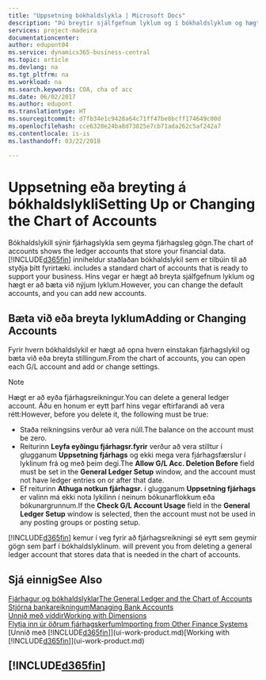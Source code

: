 ```yaml
---
title: "Uppsetning bókhaldslykla | Microsoft Docs"
description: "Þú breytir sjálfgefnum lyklum og í bókhaldslyklum og hægt er að bæta við nýjum lyklum."
services: project-madeira
documentationcenter: 
author: edupont04
ms.service: dynamics365-business-central
ms.topic: article
ms.devlang: na
ms.tgt_pltfrm: na
ms.workload: na
ms.search.keywords: COA, cha of acc
ms.date: 06/02/2017
ms.author: edupont
ms.translationtype: HT
ms.sourcegitcommit: d7fb34e1c9428a64c71ff47be8bcff174649c00d
ms.openlocfilehash: cce6320e24ba8d73825e7cb71ada262c5af242a7
ms.contentlocale: is-is
ms.lasthandoff: 03/22/2018

---
```

# <a name="setting-up-or-changing-the-chart-of-accounts"></a><span data-ttu-id="842e6-103">Uppsetning eða breyting á bókhaldslykli</span><span class="sxs-lookup"><span data-stu-id="842e6-103">Setting Up or Changing the Chart of Accounts</span></span>
<span data-ttu-id="842e6-104">Bókhaldslykill sýnir fjárhagslykla sem geyma fjárhagsleg gögn.</span><span class="sxs-lookup"><span data-stu-id="842e6-104">The chart of accounts shows the ledger accounts that store your financial data.</span></span> [!INCLUDE[d365fin](includes/d365fin_md.md)]<span data-ttu-id="842e6-105"> inniheldur staðlaðan bókhaldslykil sem er tilbúin til að styðja þitt fyrirtæki.</span><span class="sxs-lookup"><span data-stu-id="842e6-105"> includes a standard chart of accounts that is ready to support your business.</span></span>
<span data-ttu-id="842e6-106">Hins vegar er hægt að breyta sjálfgefnum lyklum og hægt er að bæta við nýjum lyklum.</span><span class="sxs-lookup"><span data-stu-id="842e6-106">However, you can change the default accounts, and you can add new accounts.</span></span>  

## <a name="adding-or-changing-accounts"></a><span data-ttu-id="842e6-107">Bæta við eða breyta lyklum</span><span class="sxs-lookup"><span data-stu-id="842e6-107">Adding or Changing Accounts</span></span>
<span data-ttu-id="842e6-108">Fyrir hvern bókhaldslykil er hægt að opna hvern einstakan fjárhagslykil og bæta við eða breyta stillingum.</span><span class="sxs-lookup"><span data-stu-id="842e6-108">From the chart of accounts, you can open each G/L account and add or change settings.</span></span>

> [!NOTE]  
>   <span data-ttu-id="842e6-109">Hægt er að eyða fjárhagsreikningur.</span><span class="sxs-lookup"><span data-stu-id="842e6-109">You can delete a general ledger account.</span></span> <span data-ttu-id="842e6-110">Áðu en honum er eytt þarf hins vegar eftirfarandi að vera rétt:</span><span class="sxs-lookup"><span data-stu-id="842e6-110">However, before you delete it, the following must be true:</span></span>  

* <span data-ttu-id="842e6-111">Staða reikningsins verður að vera núll.</span><span class="sxs-lookup"><span data-stu-id="842e6-111">The balance on the account must be zero.</span></span>  
* <span data-ttu-id="842e6-112">Reiturinn **Leyfa eyðingu fjárhagsr.fyrir** verður að vera stilltur í glugganum **Uppsetning fjárhags** og ekki mega vera fjárhagsfærslur í lyklinum frá og með þeim degi.</span><span class="sxs-lookup"><span data-stu-id="842e6-112">The **Allow G/L Acc. Deletion Before** field must be set in the **General Ledger Setup** window, and the account must not have ledger entries on or after that date.</span></span>  
* <span data-ttu-id="842e6-113">Ef reiturinn **Athuga notkun fjárhagsr.** í glugganum **Uppsetning fjárhags** er valinn má ekki nota lykilinn í neinum bókunarflokkum eða bókunargrunnum.</span><span class="sxs-lookup"><span data-stu-id="842e6-113">If the **Check G/L Account Usage** field in the **General Ledger Setup** window is selected, then the account must not be used in any posting groups or posting setup.</span></span>  

[!INCLUDE[d365fin](includes/d365fin_md.md)]<span data-ttu-id="842e6-114"> kemur í veg fyrir að fjárhagsreikningi sé eytt sem geymir gögn sem þarf í bókhaldslyklinum.</span><span class="sxs-lookup"><span data-stu-id="842e6-114"> will prevent you from deleting a general ledger account that stores data that is needed in the chart of accounts.</span></span>  

## <a name="see-also"></a><span data-ttu-id="842e6-115">Sjá einnig</span><span class="sxs-lookup"><span data-stu-id="842e6-115">See Also</span></span>
[<span data-ttu-id="842e6-116">Fjárhagur og bókhaldslyklar</span><span class="sxs-lookup"><span data-stu-id="842e6-116">The General Ledger and the Chart of Accounts</span></span>](finance-general-ledger.md)  
[<span data-ttu-id="842e6-117">Stjórna bankareikningum</span><span class="sxs-lookup"><span data-stu-id="842e6-117">Managing Bank Accounts</span></span>](bank-manage-bank-accounts.md)  
[<span data-ttu-id="842e6-118">Unnið með víddir</span><span class="sxs-lookup"><span data-stu-id="842e6-118">Working with Dimensions</span></span>](finance-dimensions.md)  
[<span data-ttu-id="842e6-119">Flytja inn úr öðrum fjárhagskerfum</span><span class="sxs-lookup"><span data-stu-id="842e6-119">Importing from Other Finance Systems</span></span>](upload-data.md)  
<span data-ttu-id="842e6-120">[Unnið með [!INCLUDE[d365fin](includes/d365fin_md.md)]](ui-work-product.md)</span><span class="sxs-lookup"><span data-stu-id="842e6-120">[Working with [!INCLUDE[d365fin](includes/d365fin_md.md)]](ui-work-product.md)</span></span>  

## [!INCLUDE[d365fin](includes/free_trial_md.md)]

